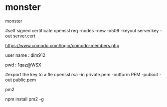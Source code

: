 # monster
monster

#self signed certificate
openssl req -nodes -new -x509 -keyout server.key -out server.cert


https://www.comodo.com/login/comodo-members.php

user name : dim912

pwd :
1qaz@WSX


#export the key to a fle
openssl rsa -in private.pem -outform PEM -pubout -out public.pem


pm2

npm install pm2 -g


